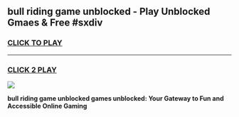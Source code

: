 
## bull riding game unblocked - Play Unblocked Gmaes & Free #sxdiv
<h3>
<a href="https://news.freeplayer.one?title=bull_riding_game_unblocked&ref=03M">CLICK TO PLAY</a></h3>
<hr>

<h3>
<a href="https://news.freeplayer.one?title=bull_riding_game_unblocked&ref=03M">CLICK 2 PLAY</a>
  
</h3>

<a href="https://news.freeplayer.one?title=bull_riding_game_unblocked&ref=03M"><img src="https://clearcache.store/games.png"></a>


**bull riding game unblocked games unblocked: Your Gateway to Fun and Accessible Online Gaming**
